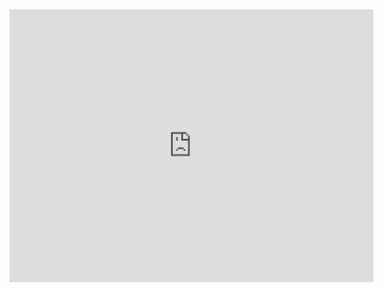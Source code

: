 <iframe frameborder="0" scrolling="no"
     width="640" height="480"
     src="https://drive.google.com/file/d/1jmj_v8d6AmUQiAWVgoziMmeY6BTvzmkD/view?usp=sharing">
</iframe>
